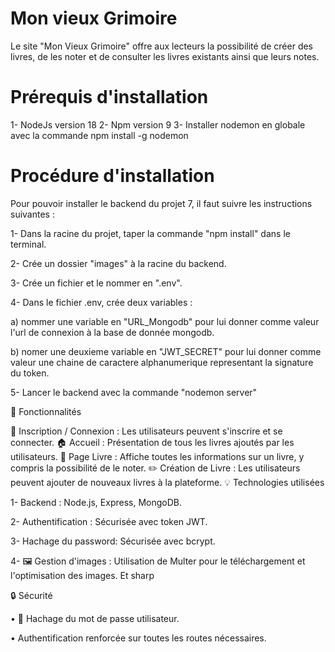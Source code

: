 # Mon vieux Grimoire

Le site "Mon Vieux Grimoire" offre aux lecteurs la possibilité de créer des livres, de les noter et de consulter les livres existants ainsi que leurs notes.

# Prérequis d'installation

1- NodeJs version 18
2- Npm version 9
3- Installer nodemon en globale avec la commande npm install -g nodemon

# Procédure d'installation

Pour pouvoir installer le backend du projet 7, il faut suivre les instructions suivantes :

1- Dans la racine du projet, taper la commande "npm install" dans le terminal.

2- Crée un dossier "images" à la racine du backend.

3- Crée un fichier et le nommer en ".env".

4- Dans le fichier .env, crée deux variables :

a) nommer une variable en "URL_Mongodb" pour lui donner comme valeur l'url de connexion à la base de donnée mongodb.

b) nomer une deuxieme variable en "JWT_SECRET" pour lui donner comme valeur une chaine de caractere alphanumerique representant la signature du token.

5- Lancer le backend avec la commande "nodemon server"

🚀 Fonctionnalités

🔐 Inscription / Connexion : Les utilisateurs peuvent s'inscrire et se connecter.
🏠 Accueil : Présentation de tous les livres ajoutés par les utilisateurs.
📘 Page Livre : Affiche toutes les informations sur un livre, y compris la possibilité de le noter.
✏️ Création de Livre : Les utilisateurs peuvent ajouter de nouveaux livres à la plateforme.
💡 Technologies utilisées

1- Backend : Node.js, Express, MongoDB.

2- Authentification : Sécurisée avec token JWT.

3- Hachage du password: Sécurisée avec bcrypt.

4- 🖼️ Gestion d'images : Utilisation de Multer pour le téléchargement et l'optimisation des images. Et sharp

🔒 Sécurité

• 🔐 Hachage du mot de passe utilisateur.

• Authentification renforcée sur toutes les routes nécessaires.

